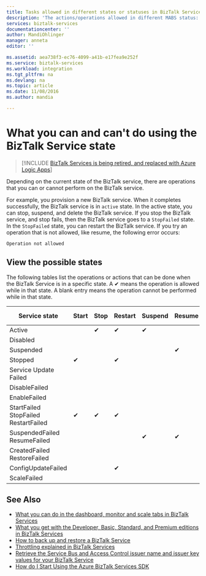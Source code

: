 ```yaml
---
title: Tasks allowed in different states or statuses in BizTalk Services | Microsoft Docs
description: 'The actions/operations allowed in different MABS status: stop, start, restart, suspend, resume, delete, scale, update configuration, and backing up'
services: biztalk-services
documentationcenter: ''
author: MandiOhlinger
manager: anneta
editor: ''

ms.assetid: aea738f3-ec76-4099-a41b-e17fea9e252f
ms.service: biztalk-services
ms.workload: integration
ms.tgt_pltfrm: na
ms.devlang: na
ms.topic: article
ms.date: 11/08/2016
ms.author: mandia

---
```

# What you can and can't do using the BizTalk Service state

> [!INCLUDE [BizTalk Services is being retired, and replaced with Azure Logic Apps](../../includes/biztalk-services-retirement.md)]

Depending on the current state of the BizTalk service, there are operations that you can or cannot perform on the BizTalk service.

For example, you provision a new BizTalk service. When it completes successfully, the BizTalk service is in `active` state. In the active state, you can stop, suspend, and delete the BizTalk service. If you stop the BizTalk service, and stop fails, then the BizTalk service goes to a `StopFailed` state. In the `StopFailed` state, you can restart the BizTalk service. If you try an operation that is not allowed, like resume, the following error occurs:

`Operation not allowed`

## View the possible states

The following tables list the operations or actions that can be done when the BizTalk Service is in a specific state. A ✔ means the operation is allowed while in that state. A blank entry means the operation cannot be performed while in that state.

| Service state | Start | Stop | Restart | Suspend | Resume | Delete | Scale | Update <br/> Configuration | Backup |
| --- | --- | --- | --- | --- | --- | --- |--- | --- | --- |
| Active |  | ✔ | ✔ | ✔ |  | ✔ |✔ |✔ |✔ |
| Disabled |  |  |  |  |  | ✔ | |  |  | 
| Suspended |  |  |  |  | ✔ | ✔ | |  | ✔ |
| Stopped | ✔ |  | ✔ |  |  | ✔ | |  | ✔ |
| Service Update Failed |  |  |  |  |  | ✔ | |  |  | 
| DisableFailed |  |  |  |  |  | ✔ | |  |  | 
| EnableFailed |  |  |  |  |  | ✔ | |  |  | 
| StartFailed <br/> StopFailed <br/> RestartFailed | ✔ | ✔ | ✔ |  |  | ✔ | | ✔ | |
| SuspendedFailed <br/> ResumeFailed|  |  |  | ✔ | ✔ | ✔ | |  |  | 
| CreatedFailed <br/> RestoreFailed |  |  |  |  |  | ✔ | |  |  | 
| ConfigUpdateFailed  |  |  | ✔ |  |  | ✔ | |✔ | |
| ScaleFailed |  |  |  |  |  | ✔ |✔ | |  |  | 



## See Also
* [What you can do in the dashboard, monitor and scale tabs in BizTalk Services](http://go.microsoft.com/fwlink/p/?LinkID=302281)<br/>
* [What you get with the Developer, Basic, Standard, and Premium editions in BizTalk Services](http://go.microsoft.com/fwlink/p/?LinkID=302279)<br/>
* [How to back up and restore a BizTalk Service](http://go.microsoft.com/fwlink/p/?LinkID=329873)<br/>
* [Throttling explained in BizTalk Services](http://go.microsoft.com/fwlink/p/?LinkID=302282)<br/>
* [Retrieve the Service Bus and Access Control issuer name and issuer key values for your BizTalk Service](http://go.microsoft.com/fwlink/p/?LinkID=303941)<br/>
* [How do I Start Using the Azure BizTalk Services SDK](http://go.microsoft.com/fwlink/p/?LinkID=302335)

